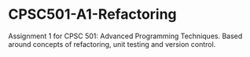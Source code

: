 # CPSC501-A1-Refactoring
Assignment 1 for CPSC 501: Advanced Programming Techniques. Based around concepts of refactoring, unit testing and version control.
